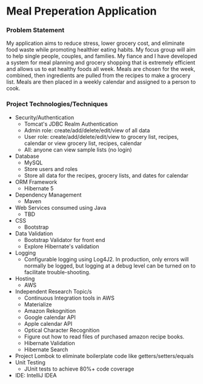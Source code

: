 # Meal Preperation Application

### Problem Statement
My application aims to reduce stress, lower grocery cost, and eliminate food waste while promoting healthier eating habits.  My focus group will aim to help single people, couples, and families.
My fiance and I have developed a system for meal planning and grocery shopping that is extremely efficient and allows us to eat healthy foods all week.
Meals are chosen for the week, combined, then ingredients are pulled from the recipes to make a grocery list.
Meals are then placed in a weekly calendar and assigned to a person to cook.

### Project Technologies/Techniques
* Security/Authentication
  * Tomcat's JDBC Realm Authentication
  * Admin role: create/add/delete/edit/view of all data
  * User role: create/add/delete/edit/view to grocery list, recipes, calendar or view grocery list, recipes, calendar
  * All: anyone can view sample lists (no login)  
* Database
  * MySQL
  * Store users and roles
  * Store all data for the recipes, grocery lists, and dates for calendar
* ORM Framework
  * Hibernate 5
* Dependency Management
  * Maven
* Web Services consumed using Java
  * TBD
* CSS 
  * Bootstrap
* Data Validation
  * Bootstrap Validator for front end
  * Explore Hibernate's validation
* Logging
  * Configurable logging using Log4J2. In production, only errors will normally be logged, but logging at a debug level can be turned on to facilitate trouble-shooting. 
* Hosting
  * AWS
* Independent Research Topic/s
  * Continuous Integration tools in AWS
  * Materialize
  * Amazon Rekognition
  * Google calendar API
  * Apple calendar API
  * Optical Character Recognition
  * Figure out how to read files of purchased amazon recipe books.
  * Hibernate Validation
  * Hibernate Search
* Project Lombok to eliminate boilerplate code like getters/setters/equals
* Unit Testing
  * JUnit tests to achieve 80%+ code coverage 
* IDE: IntelliJ IDEA
